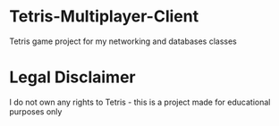# Tetris-Multiplayer-Client
Tetris game project for my networking and databases classes

# Legal Disclaimer
I do not own any rights to Tetris - this is a project made for educational purposes only
